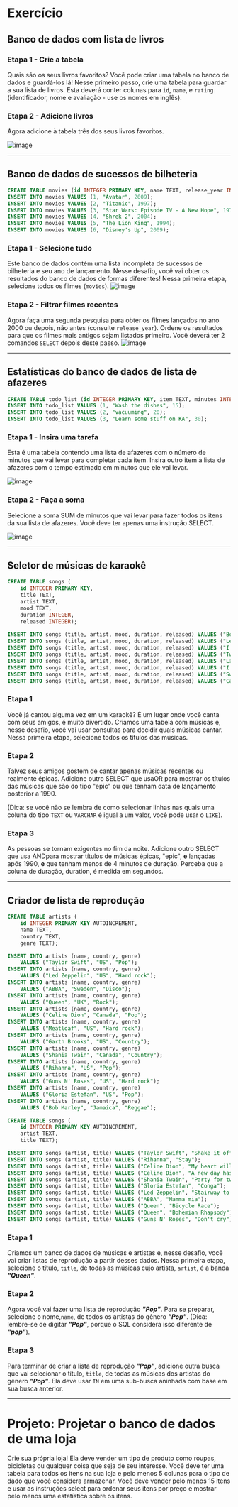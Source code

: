 # Exercício
## Banco de dados com lista de livros
### Etapa 1 - Crie a tabela
Quais são os seus livros favoritos? Você pode criar uma tabela no banco de dados e guardá-los lá! Nesse primeiro passo, crie uma tabela para guardar a sua lista de livros. Esta deverá conter colunas para `id`, `name`, e `rating` (identificador, nome e avaliação - use os nomes em inglês).

### Etapa 2 - Adicione livros
Agora adicione à tabela três dos seus livros favoritos.

![image](https://user-images.githubusercontent.com/93677384/149572027-008fe8f7-16a7-40de-b846-c7d039583d57.png)

---

## Banco de dados de sucessos de bilheteria

```sql
CREATE TABLE movies (id INTEGER PRIMARY KEY, name TEXT, release_year INTEGER);
INSERT INTO movies VALUES (1, "Avatar", 2009);
INSERT INTO movies VALUES (2, "Titanic", 1997);
INSERT INTO movies VALUES (3, "Star Wars: Episode IV - A New Hope", 1977);
INSERT INTO movies VALUES (4, "Shrek 2", 2004);
INSERT INTO movies VALUES (5, "The Lion King", 1994);
INSERT INTO movies VALUES (6, "Disney's Up", 2009);
```

### Etapa 1 - Selecione tudo
Este banco de dados contém uma lista incompleta de sucessos de bilheteria e seu ano de lançamento. Nesse desafio, você vai obter os resultados do banco de dados de formas diferentes! Nessa primeira etapa, selecione todos os filmes (`movies`).
![image](https://user-images.githubusercontent.com/93677384/149577363-36b63cd2-5593-4763-a5a5-ed691f797ddf.png)


### Etapa 2 - Filtrar filmes recentes
Agora faça uma segunda pesquisa para obter os filmes lançados no ano 2000 ou depois, não antes (consulte `release_year`). Ordene os resultados para que os filmes mais antigos sejam listados primeiro. Você deverá ter 2 comandos `SELECT` depois deste passo.
![image](https://user-images.githubusercontent.com/93677384/149580974-bd38b512-3571-4516-ab2d-bc7d74abedf5.png)

---

## Estatísticas do banco de dados de lista de afazeres

```sql
CREATE TABLE todo_list (id INTEGER PRIMARY KEY, item TEXT, minutes INTEGER);
INSERT INTO todo_list VALUES (1, "Wash the dishes", 15);
INSERT INTO todo_list VALUES (2, "vacuuming", 20);
INSERT INTO todo_list VALUES (3, "Learn some stuff on KA", 30);
```

### Etapa 1 - Insira uma tarefa
Esta é uma tabela contendo uma lista de afazeres com o número de minutos que vai levar para completar cada item. Insira outro item à lista de afazeres com o tempo estimado em minutos que ele vai levar.

![image](https://user-images.githubusercontent.com/93677384/149582145-b76285e4-9c84-4f1e-8814-a5b7a10f0c84.png)


### Etapa 2 - Faça a soma
Selecione a soma SUM de minutos que vai levar para fazer todos os itens da sua lista de afazeres. Você deve ter apenas uma instrução SELECT.

![image](https://user-images.githubusercontent.com/93677384/149583070-b7599e25-0623-4bd3-9492-53e1942c84e8.png)


---

## Seletor de músicas de karaokê

```sql
CREATE TABLE songs (
    id INTEGER PRIMARY KEY,
    title TEXT,
    artist TEXT,
    mood TEXT,
    duration INTEGER,
    released INTEGER);
    
INSERT INTO songs (title, artist, mood, duration, released) VALUES ("Bohemian Rhapsody", "Queen", "epic", 60, 1975);
INSERT INTO songs (title, artist, mood, duration, released) VALUES ("Let it go", "Idina Menzel", "epic", 227, 2013);
INSERT INTO songs (title, artist, mood, duration, released) VALUES ("I will survive", "Gloria Gaynor", "epic", 198, 1978);
INSERT INTO songs (title, artist, mood, duration, released) VALUES ("Twist and Shout", "The Beatles", "happy", 152, 1963);
INSERT INTO songs (title, artist, mood, duration, released) VALUES ("La Bamba", "Ritchie Valens", "happy", 166, 1958);
INSERT INTO songs (title, artist, mood, duration, released) VALUES ("I will always love you", "Whitney Houston", "epic", 273, 1992);
INSERT INTO songs (title, artist, mood, duration, released) VALUES ("Sweet Caroline", "Neil Diamond", "happy", 201, 1969);
INSERT INTO songs (title, artist, mood, duration, released) VALUES ("Call me maybe", "Carly Rae Jepsen", "happy", 193, 2011);
```

### Etapa 1
Você já cantou alguma vez em um karaokê? É um lugar onde você canta com seus amigos, é muito divertido. Criamos uma tabela com músicas e, nesse desafio, você vai usar consultas para decidir quais músicas cantar. Nessa primeira etapa, selecione todos os títulos das músicas.

### Etapa 2
Talvez seus amigos gostem de cantar apenas músicas recentes ou realmente épicas. Adicione outro SELECT que usaOR para mostrar os títulos das músicas que são do tipo "epic" ou que tenham data de lançamento posterior a 1990.

(Dica: se você não se lembra de como selecionar linhas nas quais uma coluna do tipo `TEXT` ou `VARCHAR` é igual a um valor, você pode usar o `LIKE`).

### Etapa 3
As pessoas se tornam exigentes no fim da noite. Adicione outro SELECT que usa ANDpara mostrar títulos de músicas épicas, "epic", **e** lançadas após 1990, __e__ que tenham menos de 4 minutos de duração.
Perceba que a coluna de duração, duration, é medida em segundos.

---

## Criador de lista de reprodução

```sql
CREATE TABLE artists (
    id INTEGER PRIMARY KEY AUTOINCREMENT,
    name TEXT,
    country TEXT,
    genre TEXT);

INSERT INTO artists (name, country, genre)
    VALUES ("Taylor Swift", "US", "Pop");
INSERT INTO artists (name, country, genre)
    VALUES ("Led Zeppelin", "US", "Hard rock");
INSERT INTO artists (name, country, genre)
    VALUES ("ABBA", "Sweden", "Disco");
INSERT INTO artists (name, country, genre)
    VALUES ("Queen", "UK", "Rock");
INSERT INTO artists (name, country, genre)
    VALUES ("Celine Dion", "Canada", "Pop");
INSERT INTO artists (name, country, genre)
    VALUES ("Meatloaf", "US", "Hard rock");
INSERT INTO artists (name, country, genre)
    VALUES ("Garth Brooks", "US", "Country");
INSERT INTO artists (name, country, genre)
    VALUES ("Shania Twain", "Canada", "Country");
INSERT INTO artists (name, country, genre)
    VALUES ("Rihanna", "US", "Pop");
INSERT INTO artists (name, country, genre)
    VALUES ("Guns N' Roses", "US", "Hard rock");
INSERT INTO artists (name, country, genre)
    VALUES ("Gloria Estefan", "US", "Pop");
INSERT INTO artists (name, country, genre)
    VALUES ("Bob Marley", "Jamaica", "Reggae");

CREATE TABLE songs (
    id INTEGER PRIMARY KEY AUTOINCREMENT,
    artist TEXT,
    title TEXT);

INSERT INTO songs (artist, title) VALUES ("Taylor Swift", "Shake it off");
INSERT INTO songs (artist, title) VALUES ("Rihanna", "Stay");
INSERT INTO songs (artist, title) VALUES ("Celine Dion", "My heart will go on");
INSERT INTO songs (artist, title) VALUES ("Celine Dion", "A new day has come");
INSERT INTO songs (artist, title) VALUES ("Shania Twain", "Party for two");
INSERT INTO songs (artist, title) VALUES ("Gloria Estefan", "Conga");
INSERT INTO songs (artist, title) VALUES ("Led Zeppelin", "Stairway to heaven");
INSERT INTO songs (artist, title) VALUES ("ABBA", "Mamma mia");
INSERT INTO songs (artist, title) VALUES ("Queen", "Bicycle Race");
INSERT INTO songs (artist, title) VALUES ("Queen", "Bohemian Rhapsody");
INSERT INTO songs (artist, title) VALUES ("Guns N' Roses", "Don't cry");
```

### Etapa 1
Criamos um banco de dados de músicas e artistas e, nesse desafio, você vai criar listas de reprodução a partir desses dados. Nessa primeira etapa, selecione o título, `title`, de todas as músicas cujo artista, `artist`, é a banda ___"Queen"___.

### Etapa 2
Agora você vai fazer uma lista de reprodução ***"Pop"***. Para se preparar, selecione o nome,`name`, de todos os artistas do gênero ***"Pop"***.
(Dica: lembre-se de digitar ***"Pop"***, porque o SQL considera isso diferente de ***"pop"***).

### Etapa 3
Para terminar de criar a lista de reprodução ***"Pop"***, adicione outra busca que vai selecionar o título, `title`, de todas as músicas dos artistas do gênero ***"Pop"***. Ela deve usar `IN` em uma sub-busca aninhada com base em sua busca anterior.

---

# Projeto: Projetar o banco de dados de uma loja

Crie sua própria loja! Ela deve vender um tipo de produto como roupas, bicicletas ou qualquer coisa que seja de seu interesse. Você deve ter uma tabela para todos os itens na sua loja e pelo menos 5 colunas para o tipo de dado que você considera armazenar. Você deve vender pelo menos 15 itens e usar as instruções select para ordenar seus itens por preço e mostrar pelo menos uma estatística sobre os itens.
